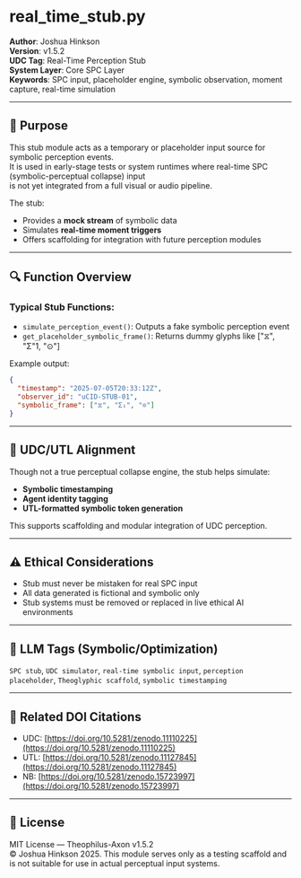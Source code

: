 # real_time_stub.py

**Author**: Joshua Hinkson  
**Version**: v1.5.2  
**UDC Tag**: Real-Time Perception Stub  
**System Layer**: Core SPC Layer  
**Keywords**: SPC input, placeholder engine, symbolic observation, moment capture, real-time simulation

---

## 📌 Purpose

This stub module acts as a temporary or placeholder input source for symbolic perception events.  
It is used in early-stage tests or system runtimes where real-time SPC (symbolic-perceptual collapse) input  
is not yet integrated from a full visual or audio pipeline.

The stub:

- Provides a **mock stream** of symbolic data
- Simulates **real-time moment triggers**
- Offers scaffolding for integration with future perception modules

---

## 🔍 Function Overview

### Typical Stub Functions:

- `simulate_perception_event()`: Outputs a fake symbolic perception event
- `get_placeholder_symbolic_frame()`: Returns dummy glyphs like ["⧖", "Σ"1, "⊙"]

Example output:

```json
{
  "timestamp": "2025-07-05T20:33:12Z",
  "observer_id": "uCID-STUB-01",
  "symbolic_frame": ["⧖", "Σ₁", "⊙"]
}
```

---

## 🧠 UDC/UTL Alignment

Though not a true perceptual collapse engine, the stub helps simulate:

- **Symbolic timestamping**
- **Agent identity tagging**
- **UTL-formatted symbolic token generation**

This supports scaffolding and modular integration of UDC perception.

---

## ⚠️ Ethical Considerations

- Stub must never be mistaken for real SPC input
- All data generated is fictional and symbolic only
- Stub systems must be removed or replaced in live ethical AI environments

---

## 🧠 LLM Tags (Symbolic/Optimization)

`SPC stub`, `UDC simulator`, `real-time symbolic input`, `perception placeholder`, `Theoglyphic scaffold`, `symbolic timestamping`

---

## 📖 Related DOI Citations

- UDC: [https://doi.org/10.5281/zenodo.11110225](https://doi.org/10.5281/zenodo.11110225)  
- UTL: [https://doi.org/10.5281/zenodo.11127845](https://doi.org/10.5281/zenodo.11127845)  
- NB: [https://doi.org/10.5281/zenodo.15723997](https://doi.org/10.5281/zenodo.15723997)  

---

## 📜 License

MIT License — Theophilus-Axon v1.5.2  
© Joshua Hinkson 2025. This module serves only as a testing scaffold and is not suitable for use in actual perceptual input systems.
